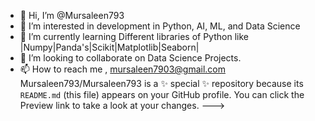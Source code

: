 - 👋 Hi, I’m @Mursaleen793
- 👀 I’m interested in development in Python, AI, ML, and Data Science
- 🌱 I’m currently learning Different libraries of Python like |Numpy|Panda's|Scikit|Matplotlib|Seaborn|
- 💞️ I’m looking to collaborate on Data Science Projects.
- 📫 How to reach me , mursaleen7903@gmail.com
Mursaleen793/Mursaleen793 is a ✨ special ✨ repository because its `README.md` (this file) appears on your GitHub profile.
You can click the Preview link to take a look at your changes.
--->
